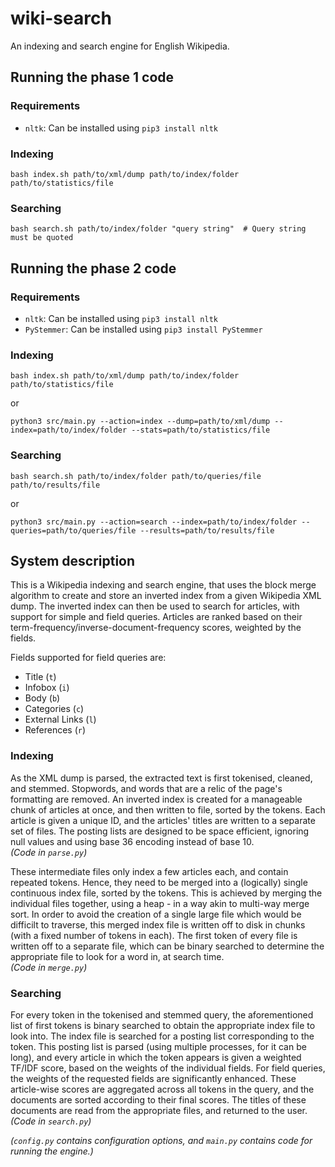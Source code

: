 # wiki-search
An indexing and search engine for English Wikipedia.

## Running the phase 1 code

### Requirements

- `nltk`: Can be installed using `pip3 install nltk`

### Indexing

```shell
bash index.sh path/to/xml/dump path/to/index/folder path/to/statistics/file
```

### Searching

```shell
bash search.sh path/to/index/folder "query string"  # Query string must be quoted
```

## Running the phase 2 code

### Requirements

- `nltk`: Can be installed using `pip3 install nltk`
- `PyStemmer`: Can be installed using `pip3 install PyStemmer`

### Indexing

```shell
bash index.sh path/to/xml/dump path/to/index/folder path/to/statistics/file
```
or
```shell
python3 src/main.py --action=index --dump=path/to/xml/dump --index=path/to/index/folder --stats=path/to/statistics/file
```

### Searching

```shell
bash search.sh path/to/index/folder path/to/queries/file path/to/results/file
```
or
```shell
python3 src/main.py --action=search --index=path/to/index/folder --queries=path/to/queries/file --results=path/to/results/file
```

## System description

This is a Wikipedia indexing and search engine, that uses the block merge algorithm to create and store an inverted index from a given Wikipedia XML dump. The inverted index can then be used to search for articles, with support for simple and field queries. Articles are ranked based on their term-frequency/inverse-document-frequency scores, weighted by the fields.

Fields supported for field queries are:
- Title (`t`)
- Infobox (`i`)
- Body (`b`)
- Categories (`c`)
- External Links (`l`)
- References (`r`)

### Indexing

As the XML dump is parsed, the extracted text is first tokenised, cleaned, and stemmed. Stopwords, and words that are a relic of the page's formatting are removed. An inverted index is created for a manageable chunk of articles at once, and then written to file, sorted by the tokens. Each article is given a unique ID, and the articles' titles are written to a separate set of files. The posting lists are designed to be space efficient, ignoring null values and using base 36 encoding instead of base 10.  
*(Code in `parse.py`)*  

These intermediate files only index a few articles each, and contain repeated tokens. Hence, they need to be merged into a (logically) single continuous index file, sorted by the tokens. This is achieved by merging the individual files together, using a heap - in a way akin to multi-way merge sort. In order to avoid the creation of a single large file which would be difficilt to traverse, this merged index file is written off to disk in chunks (with a fixed number of tokens in each). The first token of every file is written off to a separate file, which can be binary searched to determine the appropriate file to look for a word in, at search time.  
*(Code in `merge.py`)*  

### Searching

For every token in the tokenised and stemmed query, the aforementioned list of first tokens is binary searched to obtain the appropriate index file to look into. The index file is searched for a posting list corresponding to the token. This posting list is parsed (using multiple processes, for it can be long), and every article in which the token appears is given a weighted TF/IDF score, based on the weights of the individual fields. For field queries, the weights of the requested fields are significantly enhanced. These article-wise scores are aggregated across all tokens in the query, and the documents are sorted according to their final scores. The titles of these documents are read from the appropriate files, and returned to the user.  
*(Code in `search.py`)*

*(`config.py` contains configuration options, and `main.py` contains code for running the engine.)*  
